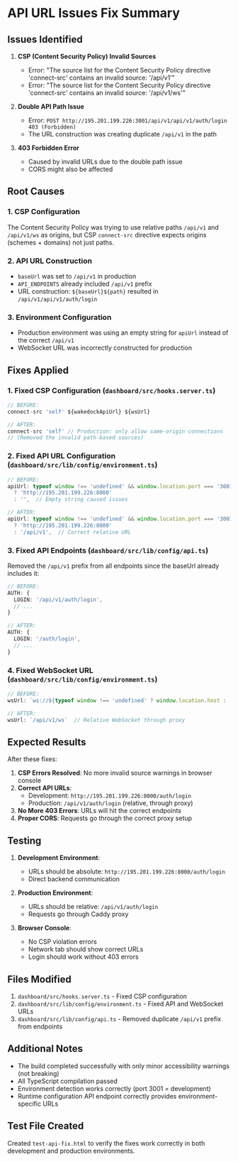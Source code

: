# API URL Issues Fix Summary

## Issues Identified

1. **CSP (Content Security Policy) Invalid Sources**
   - Error: "The source list for the Content Security Policy directive 'connect-src' contains an invalid source: '/api/v1'"
   - Error: "The source list for the Content Security Policy directive 'connect-src' contains an invalid source: '/api/v1/ws'"

2. **Double API Path Issue**
   - Error: `POST http://195.201.199.226:3001/api/v1/api/v1/auth/login 403 (Forbidden)`
   - The URL construction was creating duplicate `/api/v1` in the path

3. **403 Forbidden Error**
   - Caused by invalid URLs due to the double path issue
   - CORS might also be affected

## Root Causes

### 1. CSP Configuration
The Content Security Policy was trying to use relative paths `/api/v1` and `/api/v1/ws` as origins, but CSP `connect-src` directive expects origins (schemes + domains) not just paths.

### 2. API URL Construction
- `baseUrl` was set to `/api/v1` in production
- `API_ENDPOINTS` already included `/api/v1` prefix
- URL construction: `${baseUrl}${path}` resulted in `/api/v1/api/v1/auth/login`

### 3. Environment Configuration
- Production environment was using an empty string for `apiUrl` instead of the correct `/api/v1`
- WebSocket URL was incorrectly constructed for production

## Fixes Applied

### 1. Fixed CSP Configuration (`dashboard/src/hooks.server.ts`)
```typescript
// BEFORE:
connect-src 'self' ${wakedockApiUrl} ${wsUrl}

// AFTER: 
connect-src 'self' // Production: only allow same-origin connections
// (Removed the invalid path-based sources)
```

### 2. Fixed API URL Configuration (`dashboard/src/lib/config/environment.ts`)
```typescript
// BEFORE:
apiUrl: typeof window !== 'undefined' && window.location.port === '3001'
  ? 'http://195.201.199.226:8000'
  : '',  // Empty string caused issues

// AFTER:
apiUrl: typeof window !== 'undefined' && window.location.port === '3001'
  ? 'http://195.201.199.226:8000'
  : '/api/v1',  // Correct relative URL
```

### 3. Fixed API Endpoints (`dashboard/src/lib/config/api.ts`)
Removed the `/api/v1` prefix from all endpoints since the baseUrl already includes it:

```typescript
// BEFORE:
AUTH: {
  LOGIN: '/api/v1/auth/login',
  // ...
}

// AFTER:
AUTH: {
  LOGIN: '/auth/login',
  // ...
}
```

### 4. Fixed WebSocket URL (`dashboard/src/lib/config/environment.ts`)
```typescript
// BEFORE:
wsUrl: `ws://${typeof window !== 'undefined' ? window.location.host : 'localhost'}/api/ws`

// AFTER:
wsUrl: `/api/v1/ws`  // Relative WebSocket through proxy
```

## Expected Results

After these fixes:

1. **CSP Errors Resolved**: No more invalid source warnings in browser console
2. **Correct API URLs**: 
   - Development: `http://195.201.199.226:8000/auth/login`
   - Production: `/api/v1/auth/login` (relative, through proxy)
3. **No More 403 Errors**: URLs will hit the correct endpoints
4. **Proper CORS**: Requests go through the correct proxy setup

## Testing

1. **Development Environment**:
   - URLs should be absolute: `http://195.201.199.226:8000/auth/login`
   - Direct backend communication

2. **Production Environment**:
   - URLs should be relative: `/api/v1/auth/login`
   - Requests go through Caddy proxy

3. **Browser Console**:
   - No CSP violation errors
   - Network tab should show correct URLs
   - Login should work without 403 errors

## Files Modified

1. `dashboard/src/hooks.server.ts` - Fixed CSP configuration
2. `dashboard/src/lib/config/environment.ts` - Fixed API and WebSocket URLs
3. `dashboard/src/lib/config/api.ts` - Removed duplicate `/api/v1` prefix from endpoints

## Additional Notes

- The build completed successfully with only minor accessibility warnings (not breaking)
- All TypeScript compilation passed
- Environment detection works correctly (port 3001 = development)
- Runtime configuration API endpoint correctly provides environment-specific URLs

## Test File Created

Created `test-api-fix.html` to verify the fixes work correctly in both development and production environments.
